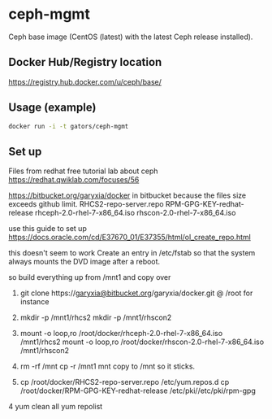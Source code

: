 # ceph-mgmt

Ceph base image (CentOS (latest) with the latest Ceph release installed).

## Docker Hub/Registry location

<https://registry.hub.docker.com/u/ceph/base/>

## Usage (example)

```bash
docker run -i -t gators/ceph-mgmt
```

## Set up 


Files from redhat free tutorial lab about ceph
https://redhat.qwiklab.com/focuses/56

https://bitbucket.org/garyxia/docker
in bitbucket because the files size exceeds github limit.
RHCS2-repo-server.repo
RPM-GPG-KEY-redhat-release
rhceph-2.0-rhel-7-x86_64.iso
rhscon-2.0-rhel-7-x86_64.iso

use this guide to set up
https://docs.oracle.com/cd/E37670_01/E37355/html/ol_create_repo.html

this doesn't seem to work
Create an entry in /etc/fstab so that the system always mounts the DVD image
after a reboot.

so build everything up from /mnt1 and copy over

1. git clone https://garyxia@bitbucket.org/garyxia/docker.git
  @ /root for instance

2. mkdir -p /mnt1/rhcs2
   mkdir -p /mnt1/rhscon2

3. mount -o loop,ro /root/docker/rhceph-2.0-rhel-7-x86_64.iso /mnt1/rhcs2
   mount -o loop,ro /root/docker/rhscon-2.0-rhel-7-x86_64.iso /mnt1/rhscon2

4. rm -rf /mnt
   cp -r /mnt1 mnt
   copy to /mnt so it sticks. 

4. cp /root/docker/RHCS2-repo-server.repo /etc/yum.repos.d
   cp /root/docker/RPM-GPG-KEY-redhat-release /etc/pki//etc/pki/rpm-gpg

4 yum clean all
  yum repolist
